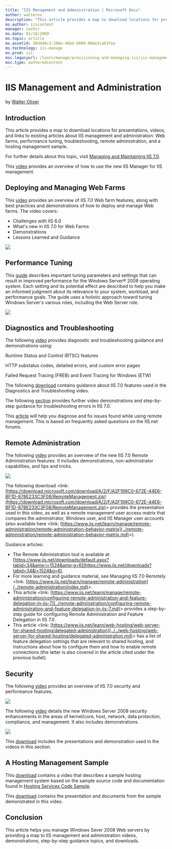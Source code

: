 ```yaml
---
title: "IIS Management and Administration | Microsoft Docs"
author: walterov
description: "This article provides a map to download locations for presentations, videos, and links to existing articles about IIS management and administration: Web farm..."
ms.author: iiscontent
manager: soshir
ms.date: 01/18/2009
ms.topic: article
ms.assetid: 50d4d6c3-200e-46bd-b080-666e3cab3fea
ms.technology: iis-manage
ms.prod: iis
msc.legacyurl: /learn/manage/provisioning-and-managing-iis/iis-management-and-administration
msc.type: authoredcontent
---
```

IIS Management and Administration
====================
by [Walter Oliver](https://github.com/walterov)

## Introduction

This article provides a map to download locations for presentations, videos, and links to existing articles about IIS management and administration: Web farms, performance tuning, troubleshooting, remote administration, and a hosting management sample.

For further details about this topic, visit [Managing and Maintaining IIS 7.0](../index.md).

This [video](https://mediadl.microsoft.com/mediadl/IISNET/Media/HDA20-IIS/RemoteManager.wmv) provides an overview of how to use the new IIS Manager for IIS management.

## Deploying and Managing Web Farms

This [video](https://mediadl.microsoft.com/mediadl/IISNET/Media/HDA20-IIS/Managing%20and%20Deploying%20Web%20Farms.wmv) provides an overview of IIS 7.0 Web farm features, along with best practices and demonstrations of how to deploy and manage Web farms. The video covers:

- Challenges with IIS 6.0
- What's new in IIS 7.0 for Web Farms
- Demonstrations
- Lessons Learned and Guidance

[![](iis-management-and-administration/_static/image2.jpg)](iis-management-and-administration/_static/image1.jpg)

## Performance Tuning

This [guide](https://download.microsoft.com/download/E/7/5/E75F1B3E-C341-4E67-906A-24ABB0E59278/PerformanceTuningWS2008.zip) describes important tuning parameters and settings that can result in improved performance for the Windows Server® 2008 operating system. Each setting and its potential effect are described to help you make an informed judgment about its relevance to your system, workload, and performance goals. The guide uses a holistic approach toward tuning Windows Server's various roles, including the Web Server role.

[![](iis-management-and-administration/_static/image4.jpg)](iis-management-and-administration/_static/image3.jpg)

## Diagnostics and Troubleshooting

The following [video](https://mediadl.microsoft.com/mediadl/IISNET/Media/HDA20-IIS/Internet%20Information%20Services%207.0%20Diagnostics%20and%20Troubleshooting.wmv) provides diagnostic and troubleshooting guidance and demonstrations using:

Runtime Status and Control (RTSC) features

HTTP substatus codes, detailed errors, and custom error pages

Failed Request Tracing (FREB) and Event Tracing for Windows (ETW)

The following [download](https://download.microsoft.com/download/E/7/5/E75F1B3E-C341-4E67-906A-24ABB0E59278/IIS7DiagnosticsTroubleshooting.zip) contains guidance about IIS 7.0 features used in the Diagnostics and Troubleshooting video.

The following [section](../../troubleshoot/index.md) provides further video demonstrations and step-by-step guidance for troubleshooting errors in IIS 7.0.

This [article](../../troubleshoot/remote-administration-issues/diagnosing-failures-with-remote-administration.md) will help you diagnose and fix issues found while using remote management. This is based on frequently asked questions on the IIS.net forums.

## Remote Administration

The following [video](https://mediadl.microsoft.com/mediadl/IISNET/Media/HDA20-IIS/Securely%20Delegating%20remote%20Web%20Site%20Administration.wmv) provides an overview of the new IIS 7.0 Remote Administration features. It includes demonstrations, non-administrator capabilities, and tips and tricks.

[![](iis-management-and-administration/_static/image6.jpg)](iis-management-and-administration/_static/image5.jpg)

The following download &lt;link: [https://download.microsoft.com/download/A/2/F/A2F199C0-672E-44E6-BF1D-878E233C3F08/RemoteManagement.zip](https://download.microsoft.com/download/A/2/F/A2F199C0-672E-44E6-BF1D-878E233C3F08/RemoteManagement.zip)&gt; provides the presentation used in this video, as well as a remote management user access matrix that compares the administrator, Windows user, and IIS Manager user accounts (also available here &lt;link: [https://www.iis.net/learn/manage/remote-administration/remote-administration-behavior-matrix](../remote-administration/remote-administration-behavior-matrix.md)&gt;).

Guidance articles:

- The Remote Administration tool is available at: [https://www.iis.net/downloads/default.aspx?tabid=34&amp;i=1524&amp;g=6](https://www.iis.net/downloads?tabid=34&i=1524&g=6).
- For more learning and guidance material, see Managing IIS 7.0 Remotely &lt;link: [https://www.iis.net/learn/manage/remote-administration](../remote-administration/index.md)&gt;.
- This article &lt;link: [https://www.iis.net/learn/manage/remote-administration/configuring-remote-administration-and-feature-delegation-in-iis-7](../remote-administration/configuring-remote-administration-and-feature-delegation-in-iis-7.md)&gt; provides a step-by-step guide for configuring Remote Administration and Feature Delegation in IIS 7.0.
- This article &lt;link: [https://www.iis.net/learn/web-hosting/web-server-for-shared-hosting/delegated-administration](../../web-hosting/web-server-for-shared-hosting/delegated-administration.md)&gt; has a list of feature delegation settings that are relevant to shared hosting, and instructions about how to configure them and how to enable remote connections (the latter is also covered in the article cited under the previous bullet).

## Security

The following [video](https://mediadl.microsoft.com/mediadl/IISNET/Media/SecuringandTuningIIS7.wmv) provides an overview of IIS 7.0 security and performance features.  
  
 [![](iis-management-and-administration/_static/image8.jpg)](iis-management-and-administration/_static/image7.jpg)

The following [video](https://mediadl.microsoft.com/mediadl/IISNET/Media/WindowsServer2008Security.wmv) details the new Windows Server 2008 security enhancements in the areas of kernel/core, host, network, data protection, compliance, and management. It also includes demonstrations.

[![](iis-management-and-administration/_static/image10.jpg)](iis-management-and-administration/_static/image9.jpg)

This [download](https://download.microsoft.com/download/E/7/5/E75F1B3E-C341-4E67-906A-24ABB0E59278/WS2008Security.zip) includes the presentations and demonstration used in the videos in this section.

## A Hosting Management Sample

This [download](https://download.microsoft.com/download/A/2/F/A2F199C0-672E-44E6-BF1D-878E233C3F08/IIS7HostingManagement.zip) contains a video that describes a sample hosting management system based on the sample source code and documentation found in [Hosting Services Code Sample](index.md).

This [download](https://download.microsoft.com/download/A/2/F/A2F199C0-672E-44E6-BF1D-878E233C3F08/ManagementServicesforHosters.zip) contains the presentation and documents from the sample demonstrated in this video.

## Conclusion

This article helps you manage Windows Sever 2008 Web servers by providing a map to IIS management and administration videos, demonstrations, step-by-step guidance topics, and downloads.